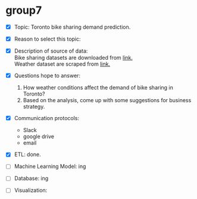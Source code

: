
# group7  

- [x] Topic: Toronto bike sharing demand prediction.   
- [x] Reason to select this topic:  
- [x] Description of source of data:  
Bike sharing datasets are downloaded from [link.](https://ckan0.cf.opendata.inter.prod-toronto.ca/tr/dataset/bike-share-toronto-ridership-data)  
Weather dataset are scraped from [link.](https://www.wunderground.com/history/monthly/ca/toronto/CYTZ)  


- [x] Questions hope to answer:  
    1. How weather conditions affect the demand of bike sharing in Toronto?  
    2. Based on the analysis, come up with some suggestions for business strategy.  


- [x] Communication protocols:  
    - Slack
    - google drive
    - email  
  
 - [x] ETL: done.
 - [ ] Machine Learning Model:  ing
 - [ ] Database:  ing
 - [ ] Visualization:



 


